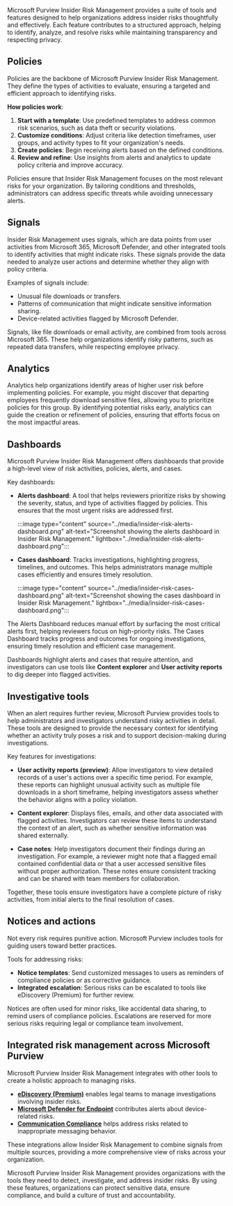 Microsoft Purview Insider Risk Management provides a suite of tools and features designed to help organizations address insider risks thoughtfully and effectively. Each feature contributes to a structured approach, helping to identify, analyze, and resolve risks while maintaining transparency and respecting privacy.

## Policies

Policies are the backbone of Microsoft Purview Insider Risk Management. They define the types of activities to evaluate, ensuring a targeted and efficient approach to identifying risks.

**How policies work**:

1. **Start with a template**: Use predefined templates to address common risk scenarios, such as data theft or security violations.
1. **Customize conditions**: Adjust criteria like detection timeframes, user groups, and activity types to fit your organization's needs.
1. **Create policies**: Begin receiving alerts based on the defined conditions.
1. **Review and refine**: Use insights from alerts and analytics to update policy criteria and improve accuracy.

Policies ensure that Insider Risk Management focuses on the most relevant risks for your organization. By tailoring conditions and thresholds, administrators can address specific threats while avoiding unnecessary alerts.

## Signals

Insider Risk Management uses signals, which are data points from user activities from Microsoft 365, Microsoft Defender, and other integrated tools to identify activities that might indicate risks. These signals provide the data needed to analyze user actions and determine whether they align with policy criteria.

Examples of signals include:

- Unusual file downloads or transfers.
- Patterns of communication that might indicate sensitive information sharing.
- Device-related activities flagged by Microsoft Defender.

Signals, like file downloads or email activity, are combined from tools across Microsoft 365. These help organizations identify risky patterns, such as repeated data transfers, while respecting employee privacy.

## Analytics

Analytics help organizations identify areas of higher user risk before implementing policies. For example, you might discover that departing employees frequently download sensitive files, allowing you to prioritize policies for this group. By identifying potential risks early, analytics can guide the creation or refinement of policies, ensuring that efforts focus on the most impactful areas.

## Dashboards

Microsoft Purview Insider Risk Management offers dashboards that provide a high-level view of risk activities, policies, alerts, and cases.

Key dashboards:

- **Alerts dashboard**: A tool that helps reviewers prioritize risks by showing the severity, status, and type of activities flagged by policies. This ensures that the most urgent risks are addressed first.

   :::image type="content" source="../media/insider-risk-alerts-dashboard.png" alt-text="Screenshot showing the alerts dashboard in Insider Risk Management." lightbox="../media/insider-risk-alerts-dashboard.png":::

- **Cases dashboard**: Tracks investigations, highlighting progress, timelines, and outcomes. This helps administrators manage multiple cases efficiently and ensures timely resolution.

   :::image type="content" source="../media/insider-risk-cases-dashboard.png" alt-text="Screenshot showing the cases dashboard in Insider Risk Management." lightbox="../media/insider-risk-cases-dashboard.png":::

The Alerts Dashboard reduces manual effort by surfacing the most critical alerts first, helping reviewers focus on high-priority risks. The Cases Dashboard tracks progress and outcomes for ongoing investigations, ensuring timely resolution and efficient case management.

Dashboards highlight alerts and cases that require attention, and investigators can use tools like **Content explorer** and **User activity reports** to dig deeper into flagged activities.

## Investigative tools

When an alert requires further review, Microsoft Purview provides tools to help administrators and investigators understand risky activities in detail. These tools are designed to provide the necessary context for identifying whether an activity truly poses a risk and to support decision-making during investigations.

Key features for investigations:

- **User activity reports (preview)**: Allow investigators to view detailed records of a user's actions over a specific time period. For example, these reports can highlight unusual activity such as multiple file downloads in a short timeframe, helping investigators assess whether the behavior aligns with a policy violation.

- **Content explorer**: Displays files, emails, and other data associated with flagged activities. Investigators can review these items to understand the context of an alert, such as whether sensitive information was shared externally.

- **Case notes**: Help investigators document their findings during an investigation. For example, a reviewer might note that a flagged email contained confidential data or that a user accessed sensitive files without proper authorization. These notes ensure consistent tracking and can be shared with team members for collaboration.

Together, these tools ensure investigators have a complete picture of risky activities, from initial alerts to the final resolution of cases.

## Notices and actions

Not every risk requires punitive action. Microsoft Purview includes tools for guiding users toward better practices.

Tools for addressing risks:

- **Notice templates**: Send customized messages to users as reminders of compliance policies or as corrective guidance.
- **Integrated escalation**: Serious risks can be escalated to tools like eDiscovery (Premium) for further review.

Notices are often used for minor risks, like accidental data sharing, to remind users of compliance policies. Escalations are reserved for more serious risks requiring legal or compliance team involvement.

## Integrated risk management across Microsoft Purview

Microsoft Purview Insider Risk Management integrates with other tools to create a holistic approach to managing risks.

- **[eDiscovery (Premium)](/purview/ediscovery-overview?azure-portal=true)** enables legal teams to manage investigations involving insider risks.
- **[Microsoft Defender for Endpoint](/defender-endpoint/microsoft-defender-endpoint?azure-portal=true)** contributes alerts about device-related risks.
- **[Communication Compliance](/purview/communication-compliance-solution-overview?azure-portal=true)** helps address risks related to inappropriate messaging behavior.

These integrations allow Insider Risk Management to combine signals from multiple sources, providing a more comprehensive view of risks across your organization.

Microsoft Purview Insider Risk Management provides organizations with the tools they need to detect, investigate, and address insider risks. By using these features, organizations can protect sensitive data, ensure compliance, and build a culture of trust and accountability.
